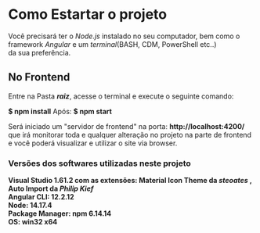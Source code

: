 # Como Estartar o projeto #

Você precisará ter o _Node.js_ instalado no seu computador, bem como o framework _Angular_ e um _terminal_(BASH, CDM, PowerShell etc..)  
da sua preferência. 

## No Frontend ##

Entre na Pasta **_raiz_**, acesse o terminal e execute o seguinte comando:

**$ npm install**
Após:
**$ npm start**

Será iniciado um "servidor de frontend" na porta: **http://localhost:4200/**
que irá monitorar toda e qualquer alteração no projeto na parte de frontend e
você poderá visualizar e utilizar o site via browser.
 

### Versões dos softwares utilizadas neste projeto ###

**Visual Studio 1.61.2 com as extensões: Material Icon Theme da _steoates_ , Auto Import da _Philip Kief_**   
**Angular CLI: 12.2.12**  
**Node: 14.17.4**  
**Package Manager: npm 6.14.14**  
**OS: win32 x64**
